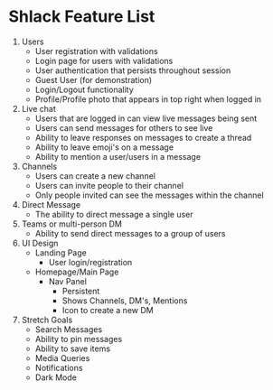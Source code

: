 # Shlack Feature List

1. Users
   * User registration with validations
   * Login page for users with validations
   * User authentication that persists throughout session
   * Guest User (for demonstration)
   * Login/Logout functionality
   * Profile/Profile photo that appears in top right when logged in
2. Live chat
   * Users that are logged in can view live messages being sent
   * Users can send messages for others to see live
   * Ability to leave responses on messages to create a thread
   * Ability to leave emoji's on a message
   * Ability to mention a user/users in a message
3. Channels
   * Users can create a new channel
   * Users can invite people to their channel
   * Only people invited can see the messages within the channel
4. Direct Message
   * The ability to direct message a single user
5. Teams or multi-person DM
   * Ability to send direct messages to a group of users
6. UI Design
   * Landing Page
     * User login/registration
   * Homepage/Main Page
     * Nav Panel
       * Persistent
       * Shows Channels, DM's, Mentions
       * Icon to create a new DM
7. Stretch Goals
   * Search Messages
   * Ability to pin messages
   * Ability to save items
   * Media Queries
   * Notifications
   * Dark Mode
